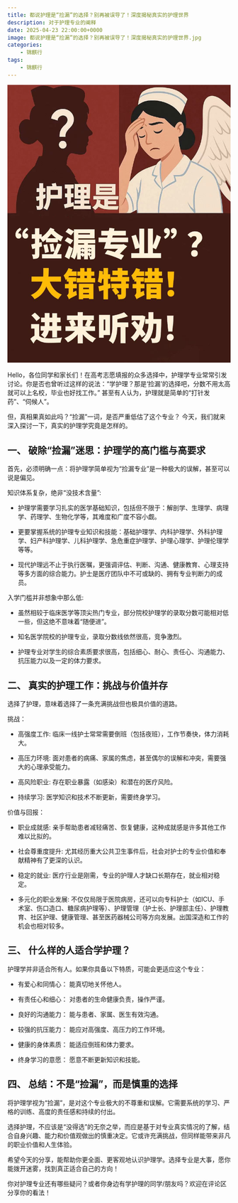 ```yaml
---
title: 都说护理是“捡漏”的选择？别再被误导了！深度揭秘真实的护理世界
description: 对于护理专业的阐释
date: 2025-04-23 22:00:00+0000
image: 都说护理是“捡漏”的选择？别再被误导了！深度揭秘真实的护理世界.jpg
categories:
    - 锦麒行
tags:
    - 锦麒行
---
```


![都说护理是“捡漏”的选择？别再被误导了！深度揭秘真实的护理世界](都说护理是“捡漏”的选择？别再被误导了！深度揭秘真实的护理世界.jpg)

Hello，各位同学和家长们！在高考志愿填报的众多选择中，护理学专业常常引发讨论。你是否也曾听过这样的说法：“学护理？那是‘捡漏’的选择吧，分数不用太高就可以上名校，毕业也好找工作。” 甚至有人认为，护理就是简单的“打针发药”、“伺候人”。

但，真相果真如此吗？“捡漏”一词，是否严重低估了这个专业？ 今天，我们就来深入探讨一下，真实的护理学究竟是怎样的。

## 一、 破除“捡漏”迷思：护理学的高门槛与高要求

首先，必须明确一点：将护理学简单视为“捡漏专业”是一种极大的误解，甚至可以说是偏见。

知识体系复杂，绝非“没技术含量”:

- 护理学需要学习扎实的医学基础知识，包括但不限于：解剖学、生理学、病理学、药理学、生物化学等，其难度和广度不容小觑。

- 更要掌握系统的护理专业知识和技能：基础护理学、内科护理学、外科护理学、妇产科护理学、儿科护理学、急危重症护理学、护理心理学、护理伦理学等等。

- 现代护理远不止于执行医嘱，更强调评估、判断、沟通、健康教育、心理支持等多方面的综合能力。护士是医疗团队中不可或缺的、拥有专业判断力的成员。

入学门槛并非想象中那么低:

- 虽然相较于临床医学等顶尖热门专业，部分院校护理学的录取分数可能相对低一些，但这绝不意味着“随便进”。

- 知名医学院校的护理专业，录取分数线依然很高，竞争激烈。

- 护理专业对学生的综合素质要求很高，包括细心、耐心、责任心、沟通能力、抗压能力以及一定的体力要求。

## 二、 真实的护理工作：挑战与价值并存

选择了护理，意味着选择了一条充满挑战但也极具价值的道路。

挑战：

- 高强度工作: 临床一线护士常常需要倒班（包括夜班），工作节奏快，体力消耗大。

- 高压力环境: 面对患者的病痛、家属的焦虑，甚至偶尔的误解和冲突，需要强大的心理承受能力。

- 高风险职业: 存在职业暴露（如感染）和潜在的医疗风险。

- 持续学习: 医学知识和技术不断更新，需要终身学习。

价值与回报：

- 职业成就感: 亲手帮助患者减轻痛苦、恢复健康，这种成就感是许多其他工作难以比拟的。

- 社会尊重度提升: 尤其经历重大公共卫生事件后，社会对护士的专业价值和奉献精神有了更深的认识。

- 稳定的就业: 医疗行业是刚需，专业的护理人才缺口长期存在，就业相对稳定。

- 多元化的职业发展: 不仅仅局限于医院病房，还可以向专科护士（如ICU、手术室、伤口造口、糖尿病护理等）、护理管理（护士长、护理部主任）、护理教育、社区护理、健康管理、甚至医药器械公司等方向发展。出国深造和工作的机会也相对较多。

## 三、 什么样的人适合学护理？

护理学并非适合所有人。如果你具备以下特质，可能会更适应这个专业：

- 有爱心和同情心： 能真切地关怀他人。

- 有责任心和细心： 对患者的生命健康负责，操作严谨。

- 良好的沟通能力： 能与患者、家属、医生有效沟通。

- 较强的抗压能力： 能应对高强度、高压力的工作环境。

- 健康的身体素质： 能适应倒班和体力要求。

- 终身学习的意愿： 愿意不断更新知识和技能。

## 四、 总结：不是“捡漏”，而是慎重的选择

将护理学视为“捡漏”，是对这个专业极大的不尊重和误解。它需要系统的学习、严格的训练、高度的责任感和持续的付出。

选择护理，不应该是“没得选”的无奈之举，而应是基于对专业真实情况的了解，结合自身兴趣、能力和价值观做出的慎重决定。它或许充满挑战，但同样能带来非凡的职业价值和人生体验。

希望今天的分享，能帮助你更全面、更客观地认识护理学。选择专业是大事，愿你能拨开迷雾，找到真正适合自己的方向！

你对护理专业还有哪些疑问？或者你身边有学护理的同学/朋友吗？欢迎在评论区分享你的看法！
